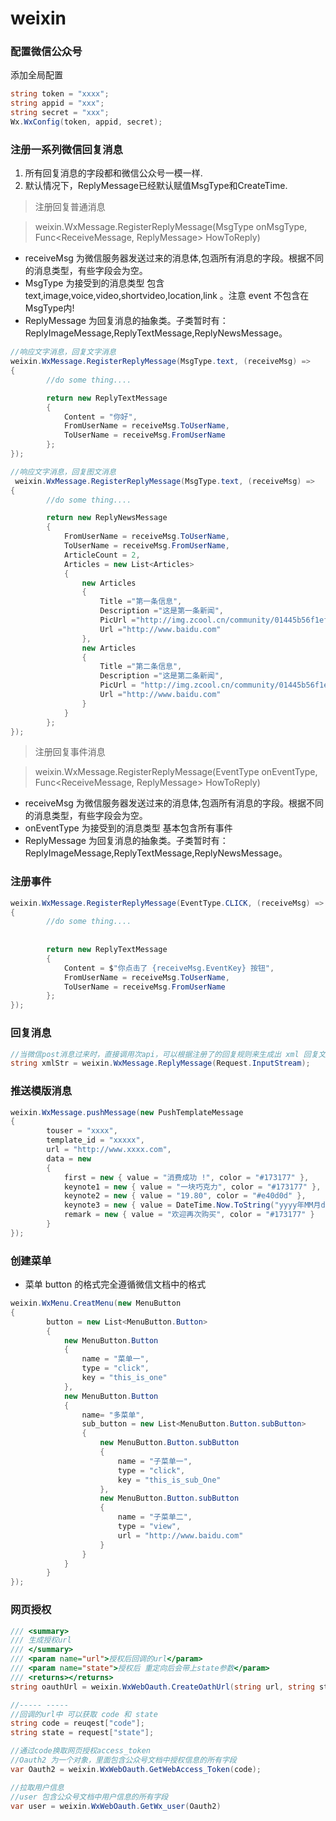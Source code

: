 # weixin

### 配置微信公众号
 添加全局配置
```c#
string token = "xxxx";
string appid = "xxx";
string secret = "xxx";
Wx.WxConfig(token, appid, secret);
```

### 注册一系列微信回复消息

1. 所有回复消息的字段都和微信公众号一模一样.
2. 默认情况下，ReplyMessage已经默认赋值MsgType和CreateTime.

> 注册回复普通消息

> weixin.WxMessage.RegisterReplyMessage(MsgType onMsgType, Func<ReceiveMessage, ReplyMessage> HowToReply)

* receiveMsg 为微信服务器发送过来的消息体,包涵所有消息的字段。根据不同的消息类型，有些字段会为空。
* MsgType 为接受到的消息类型 包含 text,image,voice,video,shortvideo,location,link 。注意 event 不包含在MsgType内!
* ReplyMessage 为回复消息的抽象类。子类暂时有：ReplyImageMessage,ReplyTextMessage,ReplyNewsMessage。 

```c#
//响应文字消息，回复文字消息  
weixin.WxMessage.RegisterReplyMessage(MsgType.text, (receiveMsg) =>
{
        //do some thing....

        return new ReplyTextMessage
        {
            Content = "你好",
            FromUserName = receiveMsg.ToUserName,
            ToUserName = receiveMsg.FromUserName
        };
});

//响应文字消息，回复图文消息
 weixin.WxMessage.RegisterReplyMessage(MsgType.text, (receiveMsg) =>
{
        //do some thing....

        return new ReplyNewsMessage
        {
            FromUserName = receiveMsg.ToUserName,
            ToUserName = receiveMsg.FromUserName,
            ArticleCount = 2,
            Articles = new List<Articles>
            {
                new Articles
                {
                    Title ="第一条信息",
                    Description ="这是第一条新闻",
                    PicUrl ="http://img.zcool.cn/community/01445b56f1ef176ac7257d207ce87d.jpg@900w_1l_2o_100sh.jpg",
                    Url ="http://www.baidu.com"
                },
                new Articles
                {
                    Title ="第二条信息",
                    Description ="这是第二条新闻",
                    PicUrl = "http://img.zcool.cn/community/01445b56f1ef176ac7257d207ce87d.jpg@900w_1l_2o_100sh.jpg",
                    Url ="http://www.baidu.com"
                }
            }
        };
});
```


> 注册回复事件消息

> weixin.WxMessage.RegisterReplyMessage(EventType onEventType, Func<ReceiveMessage, ReplyMessage> HowToReply)

* receiveMsg 为微信服务器发送过来的消息体,包涵所有消息的字段。根据不同的消息类型，有些字段会为空。
* onEventType 为接受到的消息类型 基本包含所有事件
* ReplyMessage 为回复消息的抽象类。子类暂时有：ReplyImageMessage,ReplyTextMessage,ReplyNewsMessage。

### 注册事件

```c#
weixin.WxMessage.RegisterReplyMessage(EventType.CLICK, (receiveMsg) =>
{
        //do some thing....
        
        
        return new ReplyTextMessage
        {
            Content = $"你点击了 {receiveMsg.EventKey} 按钮",
            FromUserName = receiveMsg.ToUserName,
            ToUserName = receiveMsg.FromUserName
        };
});

```


### 回复消息
```c#
//当微信post消息过来时，直接调用次api，可以根据注册了的回复规则来生成出 xml 回复文本.
string xmlStr = weixin.WxMessage.ReplyMessage(Request.InputStream);
```



### 推送模版消息

```c#
weixin.WxMessage.pushMessage(new PushTemplateMessage
{
        touser = "xxxx",
        template_id = "xxxxx",
        url = "http://www.xxxx.com",
        data = new
        {
            first = new { value = "消费成功 !", color = "#173177" },
            keynote1 = new { value = "一块巧克力", color = "#173177" },
            keynote2 = new { value = "19.80", color = "#e40d0d" },
            keynote3 = new { value = DateTime.Now.ToString("yyyy年MM月dd日 HH:mm:ss"), color = "#173177" },
            remark = new { value = "欢迎再次购买", color = "#173177" }
        }
});
```



### 创建菜单

* 菜单 button 的格式完全遵循微信文档中的格式

```c#
weixin.WxMenu.CreatMenu(new MenuButton
{
        button = new List<MenuButton.Button>
        {
            new MenuButton.Button
            {
                name = "菜单一",
                type = "click",
                key = "this_is_one"
            },
            new MenuButton.Button
            {
                name= "多菜单",
                sub_button = new List<MenuButton.Button.subButton>
                {
                    new MenuButton.Button.subButton
                    {
                        name = "子菜单一",
                        type = "click",
                        key = "this_is_sub_One"
                    },
                    new MenuButton.Button.subButton
                    {
                        name = "子菜单二",
                        type = "view",
                        url = "http://www.baidu.com"
                    }
                }
            }
        }
});
```

### 网页授权

```c#
/// <summary>
/// 生成授权url
/// </summary>
/// <param name="url">授权后回调的url</param>
/// <param name="state">授权后 重定向后会带上state参数</param>
/// <returns></returns>
string oauthUrl = weixin.WxWebOauth.CreateOathUrl(string url, string state = "");

//----- -----
//回调的url中 可以获取 code 和 state 
string code = reuqest["code"];
string state = request["state"];

//通过code换取网页授权access_token
//Oauth2 为一个对象，里面包含公众号文档中授权信息的所有字段
var Oauth2 = weixin.WxWebOauth.GetWebAccess_Token(code);

//拉取用户信息
//user 包含公众号文档中用户信息的所有字段
var user = weixin.WxWebOauth.GetWx_user(Oauth2)
```


